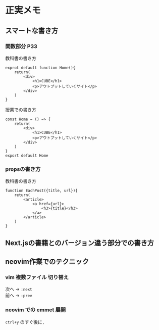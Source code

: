 # 正実メモ
## スマートな書き方

### 関数部分 P33

教科書の書き方
``` function
exprot default function Home(){
    return(
        <div>
            <h1>CUBE</h1>
            <p>アウトプットしていくサイト</p>
        </div>
    )
}

```

授業での書き方
``` function
const Home = () => {
    return(
        <div>
            <h1>CUBE</h1>
            <p>アウトプットしていくサイト</p>
        </div>        
    )
}
export default Home

```

### propsの書き方

教科書の書き方
```
function EachPost({title, url}){
    return(
        <article>
            <a href={url}>
                <h3>{title}</h3>
            </a>
        </article>
    )
}
```


## Next.jsの書籍とのバージョン違う部分での書き方


## neovim作業でのテクニック
### vim 複数ファイル 切り替え
次へ → `:next`  
前へ → `:prev`  

### neovim での emmet 展開
`ctrl+y` のすぐ後に` , `   
